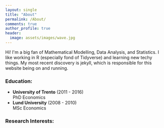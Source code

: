 ```yaml
---
layout: single
title: "About"
permalink: /About/
comments: true
author_profile: true
header:
  image: assets/images/wave.jpg
---
```


Hi! I'm a big fan of Mathematical Modelling, Data Analysis, and Statistics. I like working in R (especially fond of Tidyverse) and learning new techy things. My most recent discovery is jekyll, which is responsible for this website being on and running.


### Education:
- **University of Trento** (2011 - 2016)   
  PhD Economics
- **Lund University** (2008 - 2010)   
  MSc Economics


### Research Interests:
